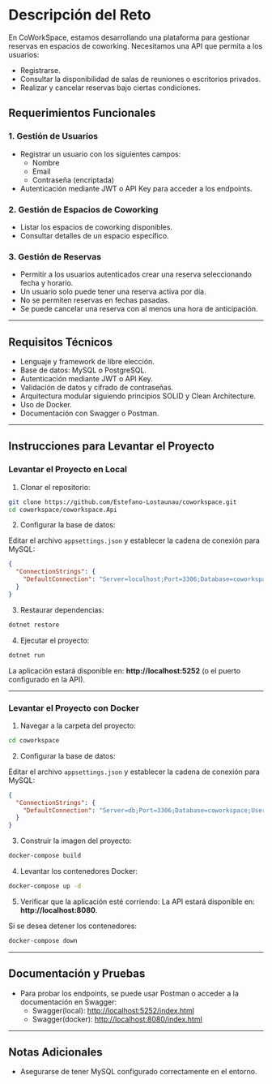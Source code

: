 # Descripción del Reto

En CoWorkSpace, estamos desarrollando una plataforma para gestionar reservas en espacios de coworking. Necesitamos una API que permita a los usuarios:

- Registrarse.
- Consultar la disponibilidad de salas de reuniones o escritorios privados.
- Realizar y cancelar reservas bajo ciertas condiciones.

## Requerimientos Funcionales

### 1. Gestión de Usuarios
- Registrar un usuario con los siguientes campos:
  - Nombre
  - Email
  - Contraseña (encriptada)
- Autenticación mediante JWT o API Key para acceder a los endpoints.

### 2. Gestión de Espacios de Coworking
- Listar los espacios de coworking disponibles.
- Consultar detalles de un espacio específico.

### 3. Gestión de Reservas
- Permitir a los usuarios autenticados crear una reserva seleccionando fecha y horario.
- Un usuario solo puede tener una reserva activa por día.
- No se permiten reservas en fechas pasadas.
- Se puede cancelar una reserva con al menos una hora de anticipación.

---

## Requisitos Técnicos

- Lenguaje y framework de libre elección.
- Base de datos: MySQL o PostgreSQL.
- Autenticación mediante JWT o API Key.
- Validación de datos y cifrado de contraseñas.
- Arquitectura modular siguiendo principios SOLID y Clean Architecture.
- Uso de Docker.
- Documentación con Swagger o Postman.

---

## Instrucciones para Levantar el Proyecto

### Levantar el Proyecto en Local

1. Clonar el repositorio:
```bash
git clone https://github.com/Estefano-Lostaunau/coworkspace.git
cd coworkspace/coworkspace.Api
```

2. Configurar la base de datos:

Editar el archivo `appsettings.json` y establecer la cadena de conexión para MySQL:

```json
{
  "ConnectionStrings": {
    "DefaultConnection": "Server=localhost;Port=3306;Database=coworkspace;User=root;Password=root;"
  }
}
```

3. Restaurar dependencias:
```bash
dotnet restore
```

4. Ejecutar el proyecto:
```bash
dotnet run
```

La aplicación estará disponible en: **http://localhost:5252** (o el puerto configurado en la API).

---

### Levantar el Proyecto con Docker

1. Navegar a la carpeta del proyecto:
```bash
cd coworkspace
```

2. Configurar la base de datos:

Editar el archivo `appsettings.json` y establecer la cadena de conexión para MySQL:

```json
{
  "ConnectionStrings": {
    "DefaultConnection": "Server=db;Port=3306;Database=coworkspace;User=root;Password=root;"
  }
}
```

3. Construir la imagen del proyecto:
```bash
docker-compose build
```

4. Levantar los contenedores Docker:
```bash
docker-compose up -d
```

5. Verificar que la aplicación esté corriendo:
La API estará disponible en: **http://localhost:8080**.

Si se desea detener los contenedores:
```bash
docker-compose down
```

---


## Documentación y Pruebas
- Para probar los endpoints, se puede usar Postman o acceder a la documentación en Swagger:
  - Swagger(local): [http://localhost:5252/index.html](http://localhost:5252/index.html)
  - Swagger(docker): [http://localhost:8080/index.html](http://localhost:8080/index.html)

---

## Notas Adicionales
- Asegurarse de tener MySQL configurado correctamente en el entorno.

